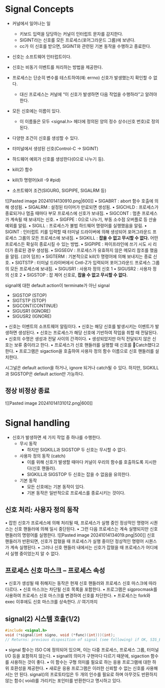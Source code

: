 # Signal Concepts
-  커널에서 일어나는 일
	- 키보드 입력을 담당하는 커널이 인터럽트 문자를 감지한다.
	- SIGINT라는 신호를 모든 프로세스(포어그라운드 그룹)에 보낸다.
	- cc가 이 신호를 받으면, SIGINT와 관련된 기본 동작을 수행하고 종료한다.
- 신호는 소프트웨어 인터럽트이다.
- 신호는 비동기 이벤트를 처리하는 방법을 제공한다.
- 프로세스는 단순히 변수를 테스트하여(예: errno) 신호가 발생했는지 확인할 수 없다.
	-  대신 프로세스는 커널에 “이 신호가 발생하면 다음 작업을 수행하라”고 알려야 한다.

- 모든 신호에는 이름이 있다.
	- 이 이름들은 모두 <signal.h> 헤더에 정의된 양의 정수 상수(신호 번호)로 정의된다.
- 다양한 조건이 신호를 생성할 수 있다.
- 터미널에서 생성된 신호(Control-C -> SIGINT)
- 하드웨어 예외가 신호를 생성한다(0으로 나누기 등).
- kill(2) 함수
- kill(1) 명령어(kill -9 \#pid)
- 소프트웨어 조건(SIGURG, SIGPIPE, SIGALRM 등)

![[Pasted image 20241014130910.png|600]]
• SIGABRT : abort 함수 호출에 의해 생성됨.
• SIGALRM : 설정된 타이머가 만료되면 생성됨.
• SIGCHLD : 프로세스가 종료되거나 멈출 때마다 부모 프로세스에 신호가 보내짐.
• SIGCONT : 멈춘 프로세스가 계속될 때 보내지는 신호.
• SIGFPE : 0으로 나누기, 부동 소수점 오버플로 등 산술 예외를 알림.
• SIGILL : 프로세스가 불법 하드웨어 명령어를 실행했음을 알림.
• SIGINT : 인터럽트 키를 입력할 때 터미널 드라이버에 의해 생성되어 포어그라운드 프로세스 그룹의 모든 프로세스에 보내짐.
• SIGKILL : **잡을 수 없고 무시할 수 없다.** 어떤 프로세스든 확실히 종료시킬 수 있는 방법.
• SIGPIPE : 파이프라인에 쓰기 시도 시 리더가 종료된 경우 생성됨.
• SIGSEGV : 프로세스가 유효하지 않은 메모리 참조를 했음을 알림. (코어 덤프)
• SIGTERM : 기본적으로 kill(1) 명령어에 의해 보내지는 종료 신호.
• SIGTSTP : 터미널 드라이버에서 Cntl-Z가 입력되어 포어그라운드 프로세스 그룹의 모든 프로세스에 보내짐.
• SIGUSR1 : 사용자 정의 신호 1
• SIGUSR2 : 사용자 정의 신호 2
• SIGSTOP : 잡 제어 신호로, **잡을 수 없고 무시할 수 없다.**

signal에 대한 default action이 terminate가 아닌 signal
- SIGSTOP (STOP)
- SIGTSTP (STOP)
- SIGCONT(CONTINUE)
- SIGUSR1 (IGNORE)
- SIGUSR2 (IGNORE)

• 신호는 이벤트의 소프트웨어 알림이다.
• 신호는 해당 신호를 발생시키는 이벤트가 발생하면 생성된다.
• 신호는 프로세스가 해당 신호에 기반하여 작업을 취할 때 전달된다.
• 신호의 수명은 생성과 전달 사이의 간격이다.
• 생성되었지만 아직 전달되지 않은 신호는 보류 중이라고 한다.
• 프로세스가 신호 핸들러를 실행할 때 신호를 Catch했다고 한다.
• 프로그램은 sigaction을 호출하여 사용자 정의 함수 이름으로 신호 핸들러를 설치한다.

시그널은 default action을 하거나, ignore 되거나 catch될 수 있다. 하지만, SIGKILL과 SIGSTOP은 default action만 가능하다.
## 정상 비정상 종료
![[Pasted image 20241014131012.png|600]]
# Signal handling
- 신호가 발생하면 세 가지 작업 중 하나를 수행한다.
	- 무시 동작
		-  하지만 SIGKILL과 SIGSTOP 두 신호는 무시할 수 없다.
	- 사용자 정의 동작 (catch)
		- 이를 위해 신호가 발생할 때마다 커널이 우리의 함수를 호출하도록 지시한다(신호 핸들러).
		- SIGKILL과 SIGSTOP 두 신호는 잡을 수 없음을 유의한다.
	- 기본 동작
		- 모든 신호에는 기본 동작이 있다.
		- 기본 동작은 일반적으로 프로세스를 종료시키는 것이다.
## 신호 처리: 사용자 정의 동작
• 잡힌 신호가 프로세스에 의해 처리될 때, 프로세스가 실행 중인 정상적인 명령어 시퀀스는 신호 핸들러에 의해 일시 중단된다.
• 그런 다음 프로세스는 계속 실행되지만 신호 핸들러의 명령어를 실행한다.
![[Pasted image 20241014134019.png|500]]
신호 핸들러가 반환되면, 신호가 잡혔을 때 프로세스가 실행 중이던 정상적인 명령어 시퀀스가 계속 실행된다.
• 그러나 신호 핸들러 내에서는 신호가 잡혔을 때 프로세스가 어디에서 실행 중이었는지 알 수 없다.
## 프로세스 신호 마스크 – 프로세스 속성
• 신호가 생성될 때 취해지는 동작은 현재 신호 핸들러와 프로세스 신호 마스크에 따라 다르다.
• 신호 마스크는 차단될 신호 목록을 포함한다.
• 프로그램은 sigprocmask를 사용하여 프로세스 신호 마스크를 변경하여 신호를 차단한다.
• 프로세스는 fork와 exec 이후에도 신호 마스크를 상속한다.
// 여기까지
## signal(2) 시스템 호출(1/2)
```c
#include <signal.h>
void (*signal(int signo, void (*func)(int)))(int);
// Returns: previous disposition of signal (see following) if OK, SIG_ERR on error
```

• signal 함수는 ISO C에 정의되어 있으며, 이는 다중 프로세스, 프로세스 그룹, 터미널 I/O 등을 포함하지 않는다.
• signal의 의미가 구현마다 다르기 때문에, sigaction 함수를 사용하는 것이 좋다.
• 이 함수는 구형 의미를 필요로 하는 응용 프로그램에 대한 하위 호환성을 제공한다.
• 새로운 응용 프로그램은 이러한 신뢰할 수 없는 신호를 사용해서는 안 된다.
signal()의 프로토타입은 두 개의 인수를 필요로 하며 아무것도 반환하지 않는 함수( void)를 가리키는 포인터를 반환한다고 명시하고 있다.